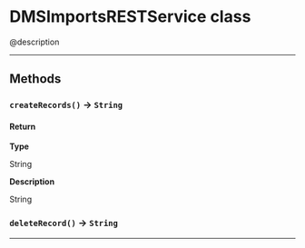 # DMSImportsRESTService class

@description

---
## Methods
### `createRecords()` → `String`
#### Return

**Type**

String

**Description**

String

### `deleteRecord()` → `String`
---
